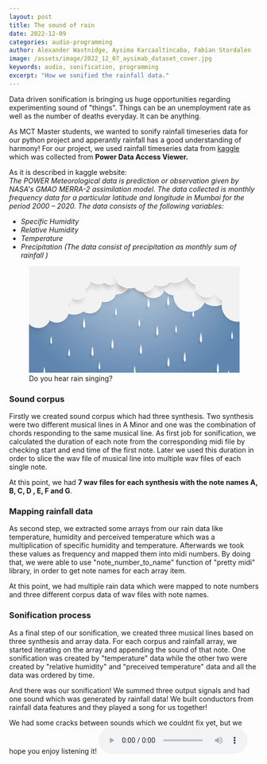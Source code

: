 ```yaml
---
layout: post
title: The sound of rain
date: 2022-12-09
categories: audio-programming
author: Alexander Wastnidge, Aysima Karcaaltincaba, Fabian Stordalen
image: /assets/image/2022_12_07_aysimab_dataset_cover.jpg
keywords: audio, sonification, programming
excerpt: "How we sonified the rainfall data."
---
```


<script src="https://unpkg.com/wavesurfer.js@5.0.1/dist/wavesurfer.js"></script>

Data driven sonification is bringing us huge opportunities regarding experimenting sound of "things". Things can be an unemployment rate as well as the number of deaths everyday. It can be anything.

As MCT Master students, we wanted to sonify rainfall timeseries data for our python project and apperantly rainfall has a good understanding of harmony!
For our project, we used rainfall timeseries data from [kaggle](https://www.kaggle.com/datasets/poojag718/rainfall-timeseries-data) which was collected from **Power Data Access Viewer.**

As it is described in kaggle website: <br/>
_The POWER Meteorological data is prediction or observation given by NASA's GMAO MERRA-2 assimilation model._
_The data collected is monthly frequency data for a particular latitude and longitude in Mumbai for the period 2000 – 2020. The data consists of the following variables:_
- _Specific Humidity_
- _Relative Humidity_
- _Temperature_
- _Precipitation (The data consist of precipitation as monthly sum of rainfall )_

<figure>
   <img
      src="/assets/image/2022_12_07_aysimab_dataset_cover.jpg"
      style="max-height:400px; width:auto;" />
   <figcaption>Do you hear rain singing?</figcaption>
</figure>

### Sound corpus

Firstly we created sound corpus which had three synthesis. Two synthesis were two different musical lines in A Minor and one was the combination of chords responding to the same musical line. As first job for sonification, we calculated the duration of each note from the corresponding midi file by checking start and end time of the first note. Later we used this duration in order to slice the wav file of musical line into multiple wav files of each single note.

At this point, we had **7 wav files for each synthesis with the note names A, B, C, D , E, F and G**.

### Mapping rainfall data

As second step, we extracted some arrays from our rain data like temperature, humidity and perceived temperature which was a multiplication of specific humidity and temperature. Afterwards we took these values as frequency and mapped them into midi numbers. By doing that, we were able to use "note_number_to_name" function of "pretty midi" library, in order to get note names for each array item.

At this point, we had multiple rain data which were mapped to note numbers and three different corpus data of wav files with note names.

### Sonification process

As a final step of our sonification, we created three musical lines based on three synthesis and array data. For each corpus and rainfall array, we started iterating on the array and appending the sound of that note. One sonification was created by "temperature" data while the other two were created by "relative humidity" and "preceived temperature" data and all the data was ordered by time. 

And there was our sonification! We summed three output signals and had one sound which was generated by rainfall data! We built conductors from rainfall data features and they played a song for us together!


We had some cracks between sounds which we couldnt fix yet, but we hope you enjoy listening it!
<audio controls>
  <source src="https://www.uio.no/english/studies/programmes/mct-master/blog/assets/audio/2022_12_08_aysimab_team_c_sonification.wav" type="audio/mpeg">
  Your browser does not support the audio tag.
</audio>
